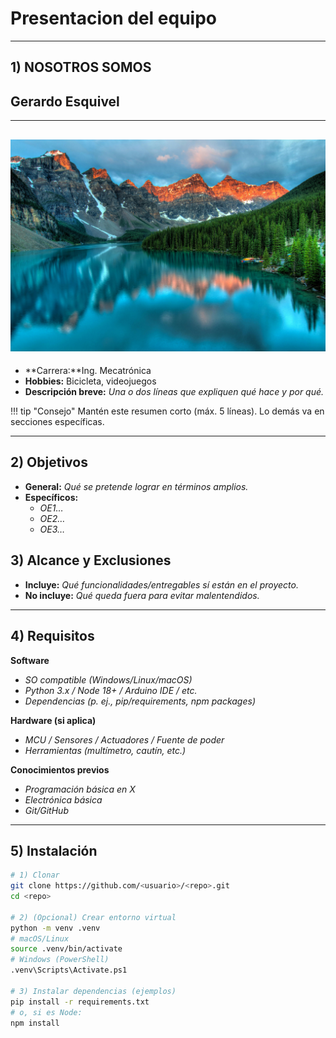 # Presentacion del equipo
---
## 1) NOSOTROS SOMOS
## Gerardo Esquivel 
---
![imagen](recursos/imgs/pexels-souvenirpixels-417074.jpg)
---
- **Carrera:**Ing. Mecatrónica
- **Hobbies:** Bicicleta, videojuegos
- **Descripción breve:** _Una o dos líneas que expliquen qué hace y por qué._

!!! tip "Consejo"
    Mantén este resumen corto (máx. 5 líneas). Lo demás va en secciones específicas.

---

## 2) Objetivos

- **General:** _Qué se pretende lograr en términos amplios._
- **Específicos:**
  - _OE1…_
  - _OE2…_
  - _OE3…_

## 3) Alcance y Exclusiones

- **Incluye:** _Qué funcionalidades/entregables sí están en el proyecto._
- **No incluye:** _Qué queda fuera para evitar malentendidos._

---

## 4) Requisitos

**Software**
- _SO compatible (Windows/Linux/macOS)_
- _Python 3.x / Node 18+ / Arduino IDE / etc._
- _Dependencias (p. ej., pip/requirements, npm packages)_

**Hardware (si aplica)**
- _MCU / Sensores / Actuadores / Fuente de poder_
- _Herramientas (multímetro, cautín, etc.)_

**Conocimientos previos**
- _Programación básica en X_
- _Electrónica básica_
- _Git/GitHub_

---

## 5) Instalación

```bash
# 1) Clonar
git clone https://github.com/<usuario>/<repo>.git
cd <repo>

# 2) (Opcional) Crear entorno virtual
python -m venv .venv
# macOS/Linux
source .venv/bin/activate
# Windows (PowerShell)
.venv\Scripts\Activate.ps1

# 3) Instalar dependencias (ejemplos)
pip install -r requirements.txt
# o, si es Node:
npm install


```
